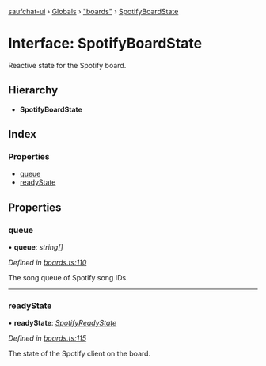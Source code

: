 [saufchat-ui](../README.md) › [Globals](../globals.md) › ["boards"](../modules/_boards_.md) › [SpotifyBoardState](_boards_.spotifyboardstate.md)

# Interface: SpotifyBoardState

Reactive state for the Spotify board.

## Hierarchy

* **SpotifyBoardState**

## Index

### Properties

* [queue](_boards_.spotifyboardstate.md#queue)
* [readyState](_boards_.spotifyboardstate.md#readystate)

## Properties

###  queue

• **queue**: *string[]*

*Defined in [boards.ts:110](https://github.com/Capevace/saufchat-ui/blob/41a33aa/src/boards.ts#L110)*

The song queue of Spotify song IDs.

___

###  readyState

• **readyState**: *[SpotifyReadyState](../enums/_boards_.spotifyreadystate.md)*

*Defined in [boards.ts:115](https://github.com/Capevace/saufchat-ui/blob/41a33aa/src/boards.ts#L115)*

The state of the Spotify client on the board.
